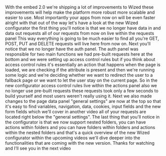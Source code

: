 With the embed 2.0 we're shipping a lot of improvements to Wized these improvements will help make the platform more robust more scalable and easier to use. Most importantly your apps from now on will be even faster alright with that out of the way let's have a look at the new Wized configurator the first thing you'll notice is that we no longer have data in and data out requests all of our requests from now on live within the requests panel This way everything is going to be much easier to find all you're GET, POST, PUT and DELETE requests will live here from now on. Next you'll notice that we no longer have the auth panel. The auth panel was responsible for two main functions we had pre-built requests here at the bottom and we were setting up access control rules but if you think about access control rules it's essentially an action that happens when the page is loaded, we are checking if the attribute is present and then we're running some logic and we're deciding whether we want to redirect the user to a fallback page or we want to let the user stay on the current page. So in the new configurator access control rules live within the actions panel also we no longer use pre-built requests these requests took only a few seconds to build yourself and most users weren't really using it. Next we also made changes to the page data panel "general settings" are now at the top so that it's easy to find variables, navigation, data, cookies, input fields and the new form fields which we'll cover in another video all of your requests are located right below the "general settings". The last thing that you'll notice in the configurator is that we now support nested folders, you can have actions within folders and you can have folders within folders and actions within the nested folders and that's a quick overview of the new Wized configurator within the upcoming videos we'll dive deeper into the functionalities that are coming with the new version. Thanks for watching and I'll see you in the next video
